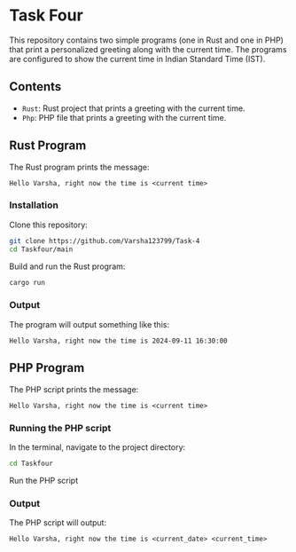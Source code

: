 # Task Four

This repository contains two simple programs (one in Rust and one in PHP) that print a personalized greeting along with the current time. The programs are configured to show the current time in Indian Standard Time (IST).

## Contents
- `Rust`: Rust project that prints a greeting with the current time.
- `Php`: PHP file that prints a greeting with the current time.

## Rust Program

The Rust program prints the message:

```
Hello Varsha, right now the time is <current time>
```

### Installation

Clone this repository:

```bash
git clone https://github.com/Varsha123799/Task-4
cd Taskfour/main
```

Build and run the Rust program:

```bash
cargo run
```

### Output

The program will output something like this:

```
Hello Varsha, right now the time is 2024-09-11 16:30:00
```

## PHP Program

The PHP script prints the message:

```
Hello Varsha, right now the time is <current time>
```

### Running the PHP script

In the terminal, navigate to the project directory:

```bash
cd Taskfour
```

Run the PHP script

### Output

The PHP script will output:

```
Hello Varsha, right now the time is <current_date> <current_time>
```
